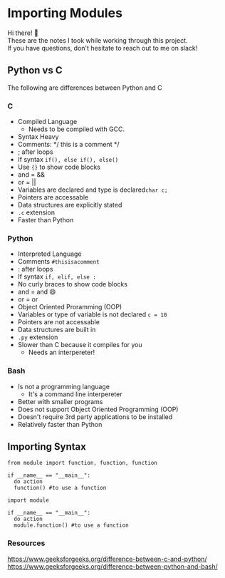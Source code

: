 # Importing Modules

Hi there! :wave: <br>
These are the notes I took while working through this project. <br>
If you have questions, don't hesitate to reach out to me on slack! <br>

## Python vs C
The following are differences between Python and C

### C
- Compiled Language
  - Needs to be compiled with GCC.
- Syntax Heavy
- Comments: */ this is a comment */
- ; after loops
- If syntax `if(), else if(), else()`
- Use `{}` to show code blocks
- and = &&
- or = ||
- Variables are declared and type is declared`char c;`
- Pointers are accessable
- Data structures are explicitly stated
- `.c` extension
- Faster than Python

### Python
- Interpreted Language
- Comments `#thisisacomment`
- : after loops
- If syntax `if, elif, else :`
- No curly braces to show code blocks
- and = and :smile:
- or = or
- Object Oriented Proramming (OOP)
- Variables or type of variable is not declared `c = 10`
- Pointers are not accessable
- Data structures are built in
- `.py` extension
- Slower than C because it compiles for you
  - Needs an interpereter!

### Bash
- Is not a programming language
  - It's a command line interpereter
- Better with smaller programs
- Does not support Object Oriented Programming (OOP)
- Doesn't require 3rd party applications to be installed
- Relatively faster than Python

## Importing Syntax

```
from module import function, function, function

if __name__ == "__main__":
  do action
  function() #to use a function
```
```
import module

if __name__ == "__main__":
  do action
  module.function() #to use a function
```

### Resources
https://www.geeksforgeeks.org/difference-between-c-and-python/
https://www.geeksforgeeks.org/difference-between-python-and-bash/

